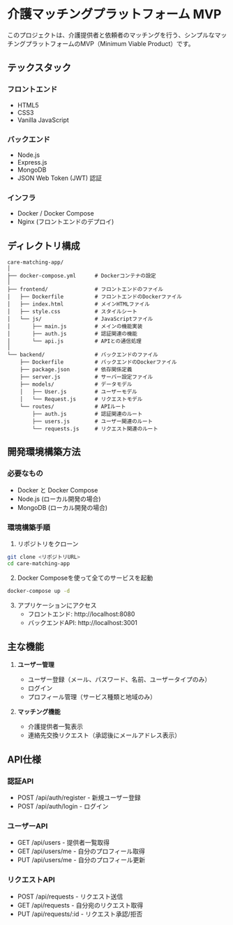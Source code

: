 # 介護マッチングプラットフォーム MVP

このプロジェクトは、介護提供者と依頼者のマッチングを行う、シンプルなマッチングプラットフォームのMVP（Minimum Viable Product）です。

## テックスタック

### フロントエンド
- HTML5
- CSS3
- Vanilla JavaScript

### バックエンド
- Node.js
- Express.js
- MongoDB
- JSON Web Token (JWT) 認証

### インフラ
- Docker / Docker Compose
- Nginx (フロントエンドのデプロイ)

## ディレクトリ構成

```
care-matching-app/
│
├── docker-compose.yml      # Dockerコンテナの設定
│
├── frontend/               # フロントエンドのファイル
│   ├── Dockerfile          # フロントエンドのDockerファイル
│   ├── index.html          # メインHTMLファイル
│   ├── style.css           # スタイルシート
│   └── js/                 # JavaScriptファイル
│       ├── main.js         # メインの機能実装
│       ├── auth.js         # 認証関連の機能
│       └── api.js          # APIとの通信処理
│
└── backend/                # バックエンドのファイル
    ├── Dockerfile          # バックエンドのDockerファイル
    ├── package.json        # 依存関係定義
    ├── server.js           # サーバー設定ファイル
    ├── models/             # データモデル
    │   ├── User.js         # ユーザーモデル
    │   └── Request.js      # リクエストモデル
    └── routes/             # APIルート
        ├── auth.js         # 認証関連のルート
        ├── users.js        # ユーザー関連のルート
        └── requests.js     # リクエスト関連のルート
```

## 開発環境構築方法

### 必要なもの
- Docker と Docker Compose
- Node.js (ローカル開発の場合)
- MongoDB (ローカル開発の場合)

### 環境構築手順

1. リポジトリをクローン
```bash
git clone <リポジトリURL>
cd care-matching-app
```

2. Docker Composeを使って全てのサービスを起動
```bash
docker-compose up -d
```

3. アプリケーションにアクセス
   - フロントエンド: http://localhost:8080
   - バックエンドAPI: http://localhost:3001

## 主な機能

1. **ユーザー管理**
   - ユーザー登録（メール、パスワード、名前、ユーザータイプのみ）
   - ログイン
   - プロフィール管理（サービス種類と地域のみ）

2. **マッチング機能**
   - 介護提供者一覧表示
   - 連絡先交換リクエスト（承認後にメールアドレス表示）

## API仕様

### 認証API
- POST /api/auth/register - 新規ユーザー登録
- POST /api/auth/login - ログイン

### ユーザーAPI
- GET /api/users - 提供者一覧取得
- GET /api/users/me - 自分のプロフィール取得
- PUT /api/users/me - 自分のプロフィール更新

### リクエストAPI
- POST /api/requests - リクエスト送信
- GET /api/requests - 自分宛のリクエスト取得
- PUT /api/requests/:id - リクエスト承認/拒否
